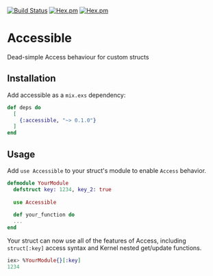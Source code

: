 [![Build Status](https://travis-ci.org/codedge-llc/accessible.svg?branch=master)](https://travis-ci.org/codedge-llc/accessible)
[![Hex.pm](http://img.shields.io/hexpm/v/accessible.svg)](https://hex.pm/packages/accessible) [![Hex.pm](http://img.shields.io/hexpm/dt/accessible.svg)](https://hex.pm/packages/accessible)

# Accessible

Dead-simple Access behaviour for custom structs

## Installation

Add accessible as a `mix.exs` dependency:

```elixir
def deps do
  [
    {:accessible, "~> 0.1.0"}
  ]
end
```

## Usage

Add `use Accessible` to your struct's module to enable `Access` behavior.

```elixir
defmodule YourModule
  defstruct key: 1234, key_2: true
  
  use Accessible
  
  def your_function do
  ...
end
```

Your struct can now use all of the features of Access, including `struct[:key]` access syntax and Kernel nested get/update functions.

```elixir
iex> %YourModule{}[:key]
1234
```

